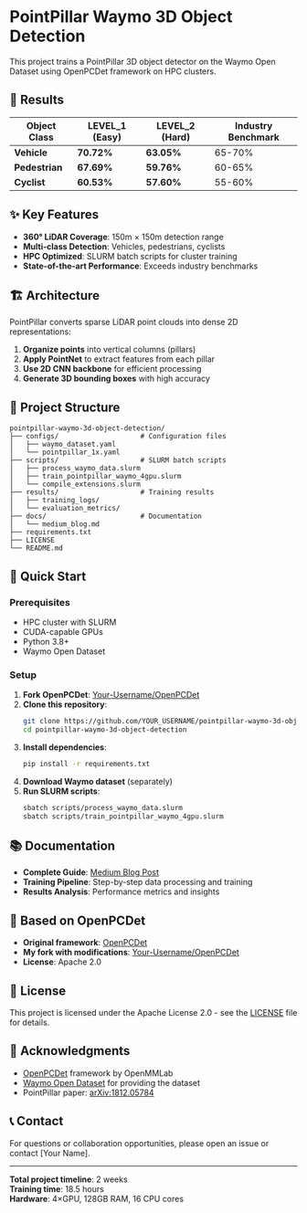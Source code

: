# PointPillar Waymo 3D Object Detection

This project trains a PointPillar 3D object detector on the Waymo Open Dataset using OpenPCDet framework on HPC clusters.

## 🚀 Results

| Object Class | LEVEL_1 (Easy) | LEVEL_2 (Hard) | Industry Benchmark |
|--------------|-----------------|----------------|--------------------|
| **Vehicle**  | **70.72%**     | **63.05%**     | 65-70%            |
| **Pedestrian** | **67.69%**   | **59.76%**     | 60-65%            |
| **Cyclist**  | **60.53%**     | **57.60%**     | 55-60%            |

## ✨ Key Features

- **360° LiDAR Coverage**: 150m × 150m detection range
- **Multi-class Detection**: Vehicles, pedestrians, cyclists
- **HPC Optimized**: SLURM batch scripts for cluster training
- **State-of-the-art Performance**: Exceeds industry benchmarks

## 🏗️ Architecture

PointPillar converts sparse LiDAR point clouds into dense 2D representations:
1. **Organize points** into vertical columns (pillars)
2. **Apply PointNet** to extract features from each pillar
3. **Use 2D CNN backbone** for efficient processing
4. **Generate 3D bounding boxes** with high accuracy

## 📁 Project Structure

```
pointpillar-waymo-3d-object-detection/
├── configs/                    # Configuration files
│   ├── waymo_dataset.yaml
│   └── pointpillar_1x.yaml
├── scripts/                    # SLURM batch scripts
│   ├── process_waymo_data.slurm
│   ├── train_pointpillar_waymo_4gpu.slurm
│   └── compile_extensions.slurm
├── results/                    # Training results
│   ├── training_logs/
│   └── evaluation_metrics/
├── docs/                       # Documentation
│   └── medium_blog.md
├── requirements.txt
├── LICENSE
└── README.md
```

## 🚀 Quick Start

### Prerequisites
- HPC cluster with SLURM
- CUDA-capable GPUs
- Python 3.8+
- Waymo Open Dataset

### Setup
1. **Fork OpenPCDet**: [Your-Username/OpenPCDet](https://github.com/your-username/OpenPCDet)
2. **Clone this repository**:
   ```bash
   git clone https://github.com/YOUR_USERNAME/pointpillar-waymo-3d-object-detection.git
   cd pointpillar-waymo-3d-object-detection
   ```
3. **Install dependencies**:
   ```bash
   pip install -r requirements.txt
   ```
4. **Download Waymo dataset** (separately)
5. **Run SLURM scripts**:
   ```bash
   sbatch scripts/process_waymo_data.slurm
   sbatch scripts/train_pointpillar_waymo_4gpu.slurm
   ```

## 📚 Documentation

- **Complete Guide**: [Medium Blog Post](docs/medium_blog.md)
- **Training Pipeline**: Step-by-step data processing and training
- **Results Analysis**: Performance metrics and insights

## 🔗 Based on OpenPCDet

- **Original framework**: [OpenPCDet](https://github.com/open-mmlab/OpenPCDet)
- **My fork with modifications**: [Your-Username/OpenPCDet](https://github.com/your-username/OpenPCDet)
- **License**: Apache 2.0

## 📄 License

This project is licensed under the Apache License 2.0 - see the [LICENSE](LICENSE) file for details.

## 🙏 Acknowledgments

- [OpenPCDet](https://github.com/open-mmlab/OpenPCDet) framework by OpenMMLab
- [Waymo Open Dataset](https://waymo.com/open) for providing the dataset
- PointPillar paper: [arXiv:1812.05784](https://arxiv.org/abs/1812.05784)

## 📞 Contact

For questions or collaboration opportunities, please open an issue or contact [Your Name].

---
**Total project timeline**: 2 weeks  
**Training time**: 18.5 hours  
**Hardware**: 4×GPU, 128GB RAM, 16 CPU cores
